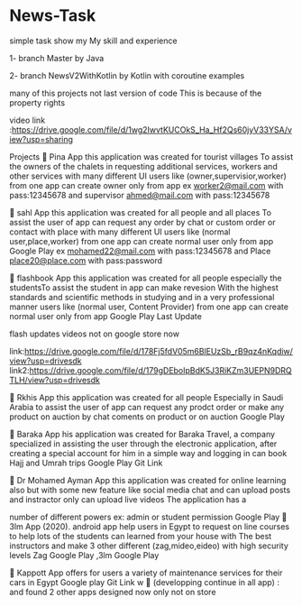 # News-Task

simple task show my My skill and experience

1- branch Master by Java

2- branch NewsV2WithKotlin by Kotlin with coroutine examples

many of this projects not last version of code This is because of the property rights

video link :https://drive.google.com/file/d/1wg2IwvtKUCOkS_Ha_Hf2Qs60jyV33YSA/view?usp=sharing

Projects
 Pina App this application was created for tourist villages To assist the owners of the chalets in requesting
additional services, workers and other services with many different UI users like (owner,supervisior,worker)
from one app can create owner only from app 
ex worker2@mail.com with pass:12345678 and supervisor ahmed@mail.com with pass:12345678

 sahl App this application was created for all people and all places To assist the user of app can request any
order by chat or custom order or contact with place with many different UI users like (normal
user,place,worker) from one app can create normal user only from app Google Play
ex mohamed22@mail.com with pass:12345678 and Place place20@place.com with pass:password

 flashbook App this application was created for all people especially the studentsTo assist the student in app
can make revesion With the highest standards and scientific methods in studying and in a very professional
manner users like (normal user, Content Provider) from one app can create normal user only from app
Google Play Last Update

flash updates videos not on google store now 

link:https://drive.google.com/file/d/178Fj5fdV05m6BlEUzSb_rB9qz4nKqdiw/view?usp=drivesdk
link2:https://drive.google.com/file/d/179gDEboIpBdK5J3RiKZm3UEPN9DRQTLH/view?usp=drivesdk

 Rkhis App this application was created for all people Especially in Saudi Arabia to assist the user of app can
request any prodct order or make any product on auction by chat coments on product or on auction
Google Play

 Baraka App his application was created for Baraka Travel, a company specialized in assisting the user
through the electronic application, after creating a special account for him in a simple way and logging in can
book Hajj and Umrah trips Google Play Git Link

 Dr Mohamed Ayman App this application was created for online learning also but with some new feature like
social media chat and can upload posts and instractor only can upload live videos The application has a

number of different powers ex: admin or student permission Google Play
 3lm App (2020). android app help users in Egypt to request on line courses to help lots of the
students can learned from your house with The best instructors and make 3 other different
(zag,mideo,eideo) with high security levels Zag Google Play ,3lm Google Play

 Kappott App offers for users a variety of maintenance services for their cars in Egypt Google play Git Link
w
 (developping continue in all app) : and found 2 other apps designed now only not on store

